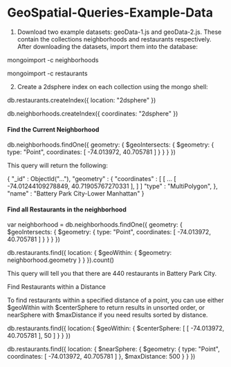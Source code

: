 # GeoSpatial-Queries-Example-Data

1. Download two example datasets: geoData-1.js and geoData-2.js. These contain the collections neighborhoods and restaurants respectively. After downloading the datasets, import them into the database:

mongoimport <path to geoData-1.js> -c neighborhoods

mongoimport <path to geoData-2.js> -c restaurants


2. Create a 2dsphere index on each collection using the mongo shell:

db.restaurants.createIndex({ location: "2dsphere" })

db.neighborhoods.createIndex({ coordinates: "2dsphere" })

#### Find the Current Neighborhood

db.neighborhoods.findOne({ 
	geometry: { $geoIntersects: 
				{ $geometry: { type: "Point", 
								coordinates: [ -74.013972, 40.705781 ] 
							} 
				} 
	} 
})


This query will return the following: 

{ 
	"_id" : ObjectId("..."),
	"geometry" : {
		"coordinates" : [
			[ ...
				[
	            -74.01244109278849,
	            40.71905767270331
				],
			]
		]
		"type" : "MultiPolygon",
	},
	"name" : "Battery Park City-Lower Manhattan"
}


#### Find all Restaurants in the neighborhood

var neighborhood = db.neighborhoods.findOne({ 
	geometry: { $geoIntersects: 
				{ $geometry: { type: "Point", 
								coordinates: [ -74.013972, 40.705781 ] 
							} 
				} 
	} 
})

db.restaurants.find({ 
	location: { 
		$geoWithin: { 
			$geometry: neighborhood.geometry 
		} 
	} 
}).count()

This query will tell you that there are 440 restaurants in Battery Park City. 


Find Restaurants within a Distance

To find restaurants within a specified distance of a point, you can use either $geoWithin with $centerSphere
to return results in unsorted order, or nearSphere with $maxDistance if you need results sorted by distance.


db.restaurants.find({ 
	location:{ 
		$geoWithin: { 
			$centerSphere: [ [ -74.013972, 40.705781 ], 50 ] } } })

db.restaurants.find({ 
	location: { 
		$nearSphere: { 
			$geometry: { 
				type: "Point", coordinates: [ -74.013972, 40.705781 ] 
			}, 
			$maxDistance: 500 } } })








